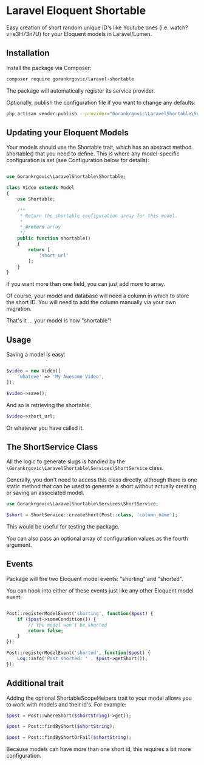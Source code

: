 # Laravel Eloquent Shortable

Easy creation of short random unique ID's like Youtube ones (i.e. watch?v=e3H73n7U) for your Eloquent models in Laravel/Lumen.

## Installation

Install the package via Composer:

```bash 
composer require gorankrgovic/laravel-shortable
```

The package will automatically register its service provider.

Optionally, publish the configuration file if you want to change any defaults:

```bash
php artisan vendor:publish --provider="Gorankrgovic\LaravelShortable\ServiceProvider"
```

## Updating your Eloquent Models

Your models should use the Shortable trait, which has an abstract method shortable() that you need to define. This is where any model-specific configuration is set (see Configuration below for details):

```php

use Gorankrgovic\LaravelShortable\Shortable;

class Video extends Model
{
    use Shortable;

    /**
     * Return the shortable configuration array for this model.
     *
     * @return array
     */
    public function shortable()
    {
        return [
            'short_url'
        ];
    }
}

```


If you want more than one field, you can just add more to array.

Of course, your model and database will need a column in which to store the short ID. You will need to add the column manually via your own migration.

That's it ... your model is now "shortable"!

## Usage

Saving a model is easy:

```php

$video = new Video([
    'whateve' => 'My Awesome Video',
]);

$video->save();

```

And so is retrieving the shortable:


```php
$video->short_url;
```

Or whatever you have called it.

## The ShortService Class

All the logic to generate slugs is handled by the `\Gorankrgovic\LaravelShortable\Services\ShortService` class.

Generally, you don't need to access this class directly, although there is one static method that can be used to generate a short without actually creating or saving an associated model.

```php
use Gorankrgovic\LaravelShortable\Services\ShortService;

$short = ShortService::createShort(Post::class, 'column_name');
```

This would be useful for testing the package.

You can also pass an optional array of configuration values as the fourth argument.

## Events

Package will fire two Eloquent model events: "shorting" and "shorted".

You can hook into either of these events just like any other Eloquent model event:

```php

Post::registerModelEvent('shorting', function($post) {
    if ($post->someCondition()) {
        // the model won't be shorted
        return false;
    }
});

Post::registerModelEvent('shorted', function($post) {
    Log::info('Post shorted: ' . $post->getShort());
});

```


## Additional trait

Adding the optional ShortableScopeHelpers trait to your model allows you to work with models and their id's. For example:


```php
$post = Post::whereShort($shortString)->get();

$post = Post::findByShort($shortString);

$post = Post::findByShortOrFail($shortString);

```



Because models can have more than one short id, this requires a bit more configuration.
